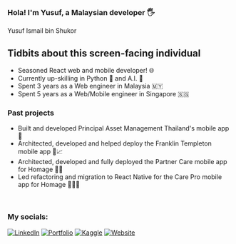 ### Hola! I'm Yusuf, a Malaysian developer 🖐 
Yusuf Ismail bin Shukor

## Tidbits about this screen-facing individual

- Seasoned React web and mobile developer! 🌐 
- Currently up-skilling in Python 🐍 and A.I. 🧠
- Spent 3 years as a Web engineer in Malaysia 🇲🇾
- Spent 5 years as a Web/Mobile engineer in Singapore 🇸🇬

### Past projects
- Built and developed Principal Asset Management Thailand's mobile app 📱
- Architected, developed and helped deploy the Franklin Templeton mobile app 📱📈
- Architected, developed and fully deployed the Partner Care mobile app for Homage 📱🏥
- Led refactoring and migration to React Native for the Care Pro mobile app for Homage 📱🧑‍⚕️

<br />

### My socials:

[![LinkedIn](https://img.shields.io/badge/Linkedin-0077B5)][linkedin]
[![Portfolio](https://img.shields.io/badge/Portfolio-85d996)][portfolio]
[![Kaggle](https://img.shields.io/badge/Kaggle-20BEFF)][kaggle]
[![Website](https://img.shields.io/badge/Website-7f7f7f)][website]


[linkedin]: https://www.linkedin.com/in/yusuf-ismail-bin-shukor/
[website]: https://yusuf-ismail-shukor.com/
[portfolio]: https://sabun123.github.io/yusuf-website/
[kaggle]: https://www.kaggle.com/yusufismailshukor
